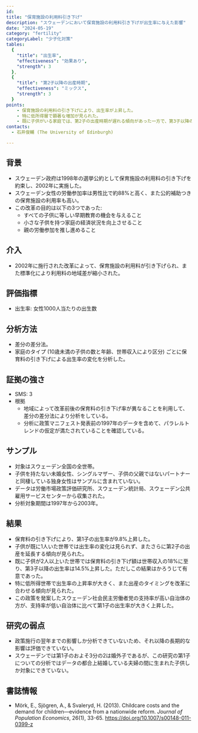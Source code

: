 ```yaml
---
id:
title: "保育施設の利用料引き下げ"
description: "スウェーデンにおいて保育施設の利用料引き下げが出生率に与えた影響"
date: "2024-05-19"
category: "fertility"
categoryLabel: "少子化対策"
tables:
  {
    "title": "出生率",
    "effectiveness": "効果あり",
    "strength": 3
  },
  {
    "title": "第2子以降の出産時期",
    "effectiveness": "ミックス",
    "strength": 3
  }
points:
    - 保育施設の利用料の引き下げにより、出生率が上昇した。
    - 特に低所得層で顕著な増加が見られた。
    - 既に子供がいる家庭では、第2子の出産時期が遅れる傾向があった一方で、第3子以降の出産時期への影響は見られなかった。
contacts:
  - 石井俊輔 (The University of Edinburgh)

---
```


## 背景
- スウェーデン政府は1998年の選挙公約として保育施設の利用料の引き下げを約束し、2002年に実施した。
- スウェーデン女性の労働参加率は男性比で約88%と高く、また公的補助つきの保育施設の利用率も高い。
- この改革の目的は以下の3つであった:
  - すべての子供に等しい早期教育の機会を与えること
  - 小さな子供を持つ家庭の経済状況を向上させること
  - 親の労働参加を推し進めること

## 介入
- 2002年に施行された改革によって、保育施設の利用料が引き下げられ、また標準化により利用料の地域差が縮小された。

## 評価指標
- 出生率: 女性1000人当たりの出生数

## 分析方法
- 差分の差分法。
- 家庭のタイプ (10歳未満の子供の数と年齢、世帯収入により区分) ごとに保育料の引き下げによる出生率の変化を分析した。

## 証拠の強さ
- SMS: 3
- 根拠
  - 地域によって改革前後の保育料の引き下げ率が異なることを利用して、差分の差分法により分析をしている。
  - 分析に政策マニフェスト発表前の1997年のデータを含めて、パラレルトレンドの仮定が満たされていることを確認している。

## サンプル
- 対象はスウェーデン全国の全世帯。
- 子供を持たない未婚女性、シングルマザー、子供の父親ではないパートナーと同棲している独身女性はサンプルに含まれていない。
- データは労働市場政策評価研究所、スウェーデン統計局、スウェーデン公共雇用サービスセンターから収集された。
- 分析対象期間は1997年から2003年。

## 結果
- 保育料の引き下げにより、第1子の出生率が9.8%上昇した。
- 子供が既に1人いた世帯では出生率の変化は見られず、またさらに第2子の出産を延長する傾向が見られた。
- 既に子供が2人以上いた世帯では保育料の引き下げ額は世帯収入の18%に至り、第3子以降の出生率は14.5%上昇した。ただしこの結果はかろうじて有意であった。
- 特に低所得世帯で出生率の上昇率が大きく、また出産のタイミングを改革に合わせる傾向が見られた。
- この政策を発案したスウェーデン社会民主労働者党の支持率が高い自治体の方が、支持率が低い自治体に比べて第1子の出生率が大きく上昇した。

## 研究の弱点
- 政策施行の翌年までの影響しか分析できていないため、それ以降の長期的な影響は評価できていない。
- スウェーデンでは第1子のおよそ3分の2は婚外子であるが、この研究の第1子についての分析ではデータの都合上結婚している夫婦の間に生まれた子供しか対象にできていない。

## 書誌情報
- Mörk, E., Sjögren, A., & Svaleryd, H. (2013). Childcare costs and the demand for children—evidence from a nationwide reform. *Journal of Population Economics*, 26(1), 33-65. https://doi.org/10.1007/s00148-011-0399-z
